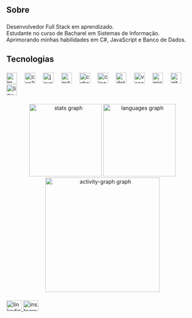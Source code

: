 <h2 align="left">Sobre</h2>

###

<p align="left">Desenvolvedor Full Stack em aprendizado.<br>Estudante no curso de Bacharel em Sistemas de Informação.<br>Aprimorando minhas habilidades em C#, JavaScript e Banco de Dados.</p>

###

<h2 align="left">Tecnologias</h2>

###

<div align="left">
  <img src="https://skillicons.dev/icons?i=html" height="28" alt="html5 logo"  />
  <img width="12" />
  <img src="https://cdn.jsdelivr.net/gh/devicons/devicon/icons/css3/css3-original.svg" height="28" alt="css3 logo"  />
  <img width="12" />
  <img src="https://skillicons.dev/icons?i=js" height="28" alt="javascript logo"  />
  <img width="12" />
  <img src="https://cdn.jsdelivr.net/gh/devicons/devicon/icons/python/python-original.svg" height="28" alt="python logo"  />
  <img width="12" />
  <img src="https://skillicons.dev/icons?i=cs" height="28" alt="csharp logo"  />
  <img width="12" />
  <img src="https://skillicons.dev/icons?i=c" height="28" alt="c logo"  />
  <img width="12" />
  <img src="https://skillicons.dev/icons?i=dotnet" height="28" alt="dot-net logo"  />
  <img width="12" />
  <img src="https://cdn.jsdelivr.net/gh/devicons/devicon/icons/vscode/vscode-original.svg" height="28" alt="vscode logo"  />
  <img width="12" />
  <img src="https://cdn.jsdelivr.net/gh/devicons/devicon/icons/microsoftsqlserver/microsoftsqlserver-plain.svg" height="28" alt="microsoftsqlserver logo"  />
  <img width="12" />
  <img src="https://cdn.simpleicons.org/git/F05032" height="28" alt="git logo"  />
  <img width="12" />
  <img src="https://cdn.jsdelivr.net/gh/devicons/devicon/icons/linux/linux-original.svg" height="28" alt="linux logo"  />
</div>

###

<div align="center">
  <img src="https://github-readme-stats.vercel.app/api?username=LucasLuidy&hide_title=false&hide_rank=false&show_icons=true&include_all_commits=true&count_private=true&disable_animations=false&theme=github_dark&locale=pt-br&hide_border=false&order=1&custom_title=Estat%C3%ADsticas%20do%20GitHub%20de%20LucasLuidy" height="190" alt="stats graph"  />
  <img src="https://github-readme-stats.vercel.app/api/top-langs?username=LucasLuidy&locale=pt-br&hide_title=false&layout=compact&card_width=320&langs_count=7&theme=github_dark&hide_border=false&order=2&custom_title=Linguagens%20mais%20utilizadas" height="190" alt="languages graph"  />
  <img src="https://github-readme-activity-graph.vercel.app/graph?username=LucasLuidy&radius=10&theme=github-dark&area=true&order=5&hide_border=false&hide_title=false&custom_title=Gr%C3%A1fico%20das%20contribui%C3%A7%C3%B5es%20de%20LucasLuidy" height="300" alt="activity-graph graph"  />
</div>

###

<div align="left">
  <a href="https://www.linkedin.com/in/lucas-luidy-aab4b0320/" target="_blank">
    <img src="https://raw.githubusercontent.com/maurodesouza/profile-readme-generator/master/src/assets/icons/social/linkedin/default.svg" width="40" height="28" alt="linkedin logo"  />
  </a>
  <a href="https://www.instagram.com/luidytolentino/" target="_blank">
    <img src="https://raw.githubusercontent.com/maurodesouza/profile-readme-generator/master/src/assets/icons/social/instagram/default.svg" width="40" height="28" alt="instagram logo"  />
  </a>
</div>

###
